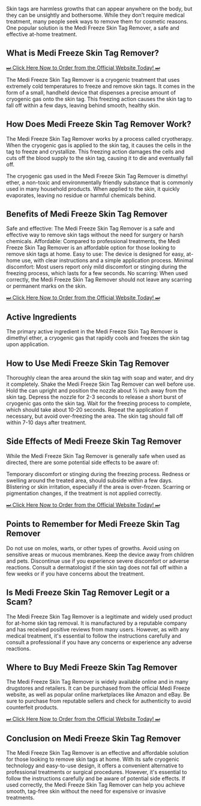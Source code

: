 Skin tags are harmless growths that can appear anywhere on the body, but they can be unsightly and bothersome. While they don't require medical treatment, many people seek ways to remove them for cosmetic reasons. One popular solution is the Medi Freeze Skin Tag Remover, a safe and effective at-home treatment.

## What is Medi Freeze Skin Tag Remover?

[⏭ Click Here Now to Order from the Official Website Today! ⏭](http://todaysdeals.kesug.com/get-medi-freeze-skin-tag-remover/)

The Medi Freeze Skin Tag Remover is a cryogenic treatment that uses extremely cold temperatures to freeze and remove skin tags. It comes in the form of a small, handheld device that dispenses a precise amount of cryogenic gas onto the skin tag. This freezing action causes the skin tag to fall off within a few days, leaving behind smooth, healthy skin.

## How Does Medi Freeze Skin Tag Remover Work?

The Medi Freeze Skin Tag Remover works by a process called cryotherapy. When the cryogenic gas is applied to the skin tag, it causes the cells in the tag to freeze and crystallize. This freezing action damages the cells and cuts off the blood supply to the skin tag, causing it to die and eventually fall off.

The cryogenic gas used in the Medi Freeze Skin Tag Remover is dimethyl ether, a non-toxic and environmentally friendly substance that is commonly used in many household products. When applied to the skin, it quickly evaporates, leaving no residue or harmful chemicals behind.

## Benefits of Medi Freeze Skin Tag Remover

Safe and effective: The Medi Freeze Skin Tag Remover is a safe and effective way to remove skin tags without the need for surgery or harsh chemicals.
Affordable: Compared to professional treatments, the Medi Freeze Skin Tag Remover is an affordable option for those looking to remove skin tags at home.
Easy to use: The device is designed for easy, at-home use, with clear instructions and a simple application process.
Minimal discomfort: Most users report only mild discomfort or stinging during the freezing process, which lasts for a few seconds.
No scarring: When used correctly, the Medi Freeze Skin Tag Remover should not leave any scarring or permanent marks on the skin.

[⏭ Click Here Now to Order from the Official Website Today! ⏭](http://todaysdeals.kesug.com/get-medi-freeze-skin-tag-remover/)

## Active Ingredients

The primary active ingredient in the Medi Freeze Skin Tag Remover is dimethyl ether, a cryogenic gas that rapidly cools and freezes the skin tag upon application.

## How to Use Medi Freeze Skin Tag Remover

Thoroughly clean the area around the skin tag with soap and water, and dry it completely.
Shake the Medi Freeze Skin Tag Remover can well before use.
Hold the can upright and position the nozzle about 1⁄2 inch away from the skin tag.
Depress the nozzle for 2-3 seconds to release a short burst of cryogenic gas onto the skin tag.
Wait for the freezing process to complete, which should take about 10-20 seconds.
Repeat the application if necessary, but avoid over-freezing the area.
The skin tag should fall off within 7-10 days after treatment.

## Side Effects of Medi Freeze Skin Tag Remover

While the Medi Freeze Skin Tag Remover is generally safe when used as directed, there are some potential side effects to be aware of:

Temporary discomfort or stinging during the freezing process.
Redness or swelling around the treated area, should subside within a few days.
Blistering or skin irritation, especially if the area is over-frozen.
Scarring or pigmentation changes, if the treatment is not applied correctly.

[⏭ Click Here Now to Order from the Official Website Today! ⏭](http://todaysdeals.kesug.com/get-medi-freeze-skin-tag-remover/)

## Points to Remember for Medi Freeze Skin Tag Remover

Do not use on moles, warts, or other types of growths.
Avoid using on sensitive areas or mucous membranes.
Keep the device away from children and pets.
Discontinue use if you experience severe discomfort or adverse reactions.
Consult a dermatologist if the skin tag does not fall off within a few weeks or if you have concerns about the treatment.

## Is Medi Freeze Skin Tag Remover Legit or a Scam?

The Medi Freeze Skin Tag Remover is a legitimate and widely used product for at-home skin tag removal. It is manufactured by a reputable company and has received positive reviews from many users. However, as with any medical treatment, it's essential to follow the instructions carefully and consult a professional if you have any concerns or experience any adverse reactions.

## Where to Buy Medi Freeze Skin Tag Remover

The Medi Freeze Skin Tag Remover is widely available online and in many drugstores and retailers. It can be purchased from the official Medi Freeze website, as well as popular online marketplaces like Amazon and eBay. Be sure to purchase from reputable sellers and check for authenticity to avoid counterfeit products.

[⏭ Click Here Now to Order from the Official Website Today! ⏭](http://todaysdeals.kesug.com/get-medi-freeze-skin-tag-remover/)

## Conclusion on Medi Freeze Skin Tag Remover

The Medi Freeze Skin Tag Remover is an effective and affordable solution for those looking to remove skin tags at home. With its safe cryogenic technology and easy-to-use design, it offers a convenient alternative to professional treatments or surgical procedures. However, it's essential to follow the instructions carefully and be aware of potential side effects. If used correctly, the Medi Freeze Skin Tag Remover can help you achieve smooth, tag-free skin without the need for expensive or invasive treatments.
